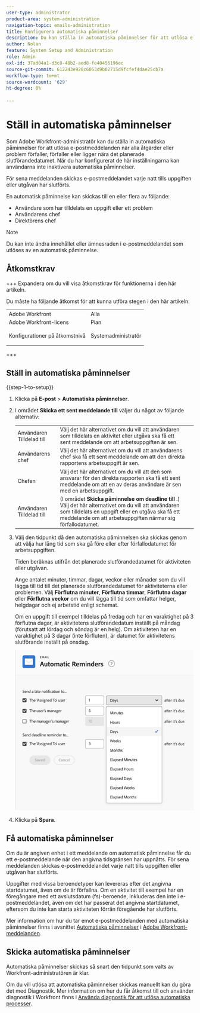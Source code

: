 ```yaml
---
user-type: administrator
product-area: system-administration
navigation-topic: emails-administration
title: Konfigurera automatiska påminnelser
description: Du kan ställa in automatiska påminnelser för att utlösa e-postmeddelanden när alla uppgifter eller problem förfaller, förfaller eller nära det planerade slutförandedatumet.
author: Nolan
feature: System Setup and Administration
role: Admin
exl-id: 37ad04a1-d3c8-48b2-aed8-fe40456196ec
source-git-commit: 612243e928c6053d9b02715d9fcfef4dae25cb7a
workflow-type: tm+mt
source-wordcount: '629'
ht-degree: 0%

---
```


# Ställ in automatiska påminnelser

<!--DON'T DELETE, DRAFT OR HIDE THIS ARTICLE. IT IS LINKED TO THE PRODUCT, THROUGH THE CONTEXT SENSITIVE HELP LINKS.-->

Som Adobe Workfront-administratör kan du ställa in automatiska påminnelser för att utlösa e-postmeddelanden när alla åtgärder eller problem förfaller, förfaller eller ligger nära det planerade slutförandedatumet. När du har konfigurerat de här inställningarna kan användarna inte inaktivera automatiska påminnelser.

För sena meddelanden skickas e-postmeddelandet varje natt tills uppgiften eller utgåvan har slutförts.

En automatisk påminnelse kan skickas till en eller flera av följande:

* Användare som har tilldelats en uppgift eller ett problem
* Användarens chef
* Direktörens chef

>[!NOTE]
>
>Du kan inte ändra innehållet eller ämnesraden i e-postmeddelandet som utlöses av en automatisk påminnelse.

## Åtkomstkrav

+++ Expandera om du vill visa åtkomstkrav för funktionerna i den här artikeln.

Du måste ha följande åtkomst för att kunna utföra stegen i den här artikeln:

<table style="table-layout:auto"> 
 <col> 
 <col> 
 <tbody> 
  <tr> 
   <td role="rowheader">Adobe Workfront</td> 
   <td>Alla</td> 
  </tr> 
  <tr> 
   <td role="rowheader">Adobe Workfront-licens</td> 
   <td>Plan</td> 
  </tr> 
  <tr> 
   <td role="rowheader">Konfigurationer på åtkomstnivå</td> 
   <td> <p>Systemadministratör</p> </td> 
  </tr> 
 </tbody> 
</table>

+++

## Ställ in automatiska påminnelser

{{step-1-to-setup}}

1. Klicka på **E-post** > **Automatiska påminnelser**.

1. I området **Skicka ett sent meddelande till** väljer du något av följande alternativ:

   <table>
    <tr>
        <td>Användaren Tilldelad till</td>
        <td>Välj det här alternativet om du vill att användaren som tilldelats en aktivitet eller utgåva ska få ett sent meddelande om att arbetsuppgiften är sen.</td>
        <td></td>
    </tr>
    <tr>
        <td>Användarens chef</td>
        <td>Välj det här alternativet om du vill att användarens chef ska få ett sent meddelande om att den direkta rapportens arbetsuppgift är sen.</td>
        <td></td>
    </tr>
    <tr>
        <td>Chefen</td>
        <td>Välj det här alternativet om du vill att den som ansvarar för den direkta rapporten ska få ett sent meddelande om att en av deras användare är sen med en arbetsuppgift.</td>
        <td></td>
    </tr>
    <tr>
        <td>Användaren Tilldelad till</td>
        <td>(I området <b>Skicka påminnelse om deadline till </b>.) Välj det här alternativet om du vill att användaren som tilldelats en uppgift eller en utgåva ska få ett meddelande om att arbetsuppgiften närmar sig förfallodatumet.</td>
        <td></td>
    </tr>
   </table>

1. Välj den tidpunkt då den automatiska påminnelsen ska skickas genom att välja hur lång tid som ska gå före eller efter förfallodatumet för arbetsuppgiften.

   Tiden beräknas utifrån det planerade slutförandedatumet för aktiviteten eller utgåvan.

   Ange antalet minuter, timmar, dagar, veckor eller månader som du vill lägga till tid till det planerade slutförandedatumet för aktiviteterna eller problemen. Välj **Förflutna minuter**, **Förflutna timmar**, **Förflutna dagar** eller **Förflutna veckor** om du vill lägga till tid som omfattar helger, helgdagar och ej arbetstid enligt schemat.

   Om en uppgift till exempel tilldelas på fredag och har en varaktighet på 3 förflutna dagar, är aktivitetens slutförandedatum inställt på måndag (förutsatt att lördag och söndag är en helg). Om aktiviteten har en varaktighet på 3 dagar (inte förfluten), är datumet för aktivitetens slutförande inställt på onsdag.

   ![Tidsintervall](assets/time-increments-for-automatic-reminder.png)

1. Klicka på **Spara**.

## Få automatiska påminnelser

Om du är angiven enhet i ett meddelande om automatisk påminnelse får du ett e-postmeddelande när den angivna tidsgränsen har uppnåtts. För sena meddelanden skickas e-postmeddelandet varje natt tills uppgiften eller utgåvan har slutförts.

Uppgifter med vissa beroendetyper kan levereras efter det angivna startdatumet, även om de är förfallna. Om en aktivitet till exempel har en föregångare med ett avslutsdatum (fs)-beroende, inkluderas den inte i e-postmeddelandet, även om det har passerat det angivna startdatumet, eftersom du inte kan starta aktiviteten förrän föregående har slutförts.

Mer information om hur du tar emot e-postmeddelanden med automatiska påminnelser finns i avsnittet [Automatiska påminnelser](../../../workfront-basics/using-notifications/wf-notifications.md#automatic-reminders) i [Adobe Workfront-meddelanden](../../../workfront-basics/using-notifications/wf-notifications.md).

## Skicka automatiska påminnelser

Automatiska påminnelser skickas så snart den tidpunkt som valts av Workfront-administratören är klar.

Om du vill utlösa att automatiska påminnelser skickas manuellt kan du göra det med Diagnostik. Mer information om hur du får åtkomst till och använder diagnostik i Workfront finns i [Använda diagnostik för att utlösa automatiska processer](../../../administration-and-setup/manage-workfront/run-diagnostics/use-diagnostics-to-trigger-automated-processes.md).

